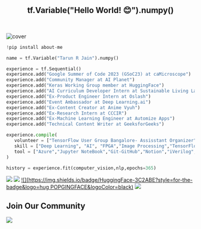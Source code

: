 
<div align="center">
   <h2> tf.Variable("Hello World! 😊").numpy() </h2>
   <br />
</div>

![cover](https://user-images.githubusercontent.com/66197713/218912226-a6847da3-ed88-4395-a35b-a3ab102c4f98.png)

```py
!pip install about-me

name = tf.Variable("Tarun R Jain").numpy()

experience = tf.Sequential()
experience.add("Google Summer of Code 2023 (GSoC23) at caMicroscope")
experience.add("Community Manager at AI Planet")
experience.add("Keras Working Group member at HuggingFace")
experience.add("AI Curriculum Developer Intern at Sustainable Living Labs")
experience.add("Ex-Product Engineer Intern at Oslash")
experience.add("Event Ambassador at Deep Learning.ai")
experience.add("Ex-Content Creator at Anime Vyuh")
experience.add("Ex-Research Intern at CCCIR")
experience.add("Ex-Machine Learning Engineer at Automize Apps")
experience.add("Technical Content Writer at GeeksforGeeks")

experience.compile(
   volunteer = ["TensorFlow User Group Bangalore- Assisstant Organizer","Coding Ninjas Campus Ambassdor"],
   skill = ["Deep Learning", "AI", "FPGA","Image Processing","TensorFlow","PyTorch","OpenVino","Django","Flask",],
   tool = ["Azure","Jupyter NoteBook","Git-GitHub","Notion","iVerilog","GTKwave","ChatGPT","WordPress","Docker"],
)

history = experience.fit(computer_vision,nlp,epochs=365)
```
[![](https://img.shields.io/badge/Twitter-1DA1F2?style=for-the-badge&logo=twitter&logoColor=blue)](https://twitter.com/TRJ_0751)
[![](https://img.shields.io/badge/Kaggle-00FF00?style=for-the-badge&logo=Kaggle&logoColor=black)](https://www.kaggle.com/tarundalal)
[![](https://img.shields.io/badge/HuggingFace-3C2ABE?style=for-the-badge&logo=hug POPGINGFACE&logoColor=black)](https://huggingface.co/lucifertrj)
[![](https://img.shields.io/badge/Linkedin-1DA1F2?style=for-the-badge&logo=linkedin&logoColor=dark-blue)](https://linkedin.com/in/jaintarun75)


## Join Our Community

<a href="https://discord.gg/hEMqtDXCHA">
<img src="https://discord.com/api/guilds/939520548726272010/widget.png?style=banner1"></a>

